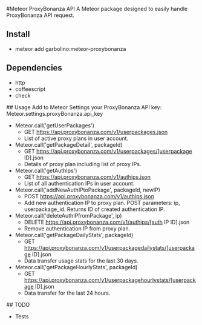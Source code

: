 #Meteor ProxyBonanza API
A Meteor package designed to easily handle ProxyBonanza API request.

## <a name="install"></a> Install

* meteor add garbolino:meteor-proxybonanza

## <a name="dependencies"></a> Dependencies
* http
* coffeescript
* check

##<a name="usage"></a>  Usage
Add to Meteor Settings your ProxyBonanza API key:
  Meteor.settings.proxyBonanza.api_key

* Meteor.call('getUserPackages')
  -  GET https://api.proxybonanza.com/v1/userpackages.json
  -  List of active proxy plans in user account.
* Meteor.call('getPackageDetail', packageId)
  -  GET https://api.proxybonanza.com/v1/userpackages/[userpackage ID].json
  -  Details of proxy plan including list of proxy IPs.
* Meteor.call('getAuthIps')
  -  GET https://api.proxybonanza.com/v1/authips.json
  -  List of all authentication IPs in user account.
* Meteor.call('addNewAuthIPtoPackage', packageId, newIP)
  -  POST https://api.proxybonanza.com/v1/authips.json
  -  Add new authentication IP to proxy plan. POST parameters: ip, userpackage_id. Returns ID of created authentication IP.
* Meteor.call('deleteAuthIPfromPackage', ip)
  -  DELETE https://api.proxybonanza.com/v1/authips/[auth IP ID].json
  -  Remove authentication IP from proxy plan.
* Meteor.call('getPackageDailyStats', packageId)
  -  GET https://api.proxybonanza.com/v1/userpackagedailystats/[userpackage ID].json
  -  Data transfer usage stats for the last 30 days.
* Meteor.call('getPackageHourlyStats', packageId)
  -  GET https://api.proxybonanza.com/v1/userpackagehourlystats/[userpackage ID].json
  -  Data transfer for the last 24 hours.

##<a name="todo"></a>  TODO
* Tests

